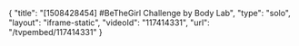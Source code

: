 {
    "title": "[1508428454] #BeTheGirl Challenge by Body Lab",
    "type": "solo",
    "layout": "iframe-static",
    "videoId": "117414331",
    "url": "\/tvpembed\/117414331"
}